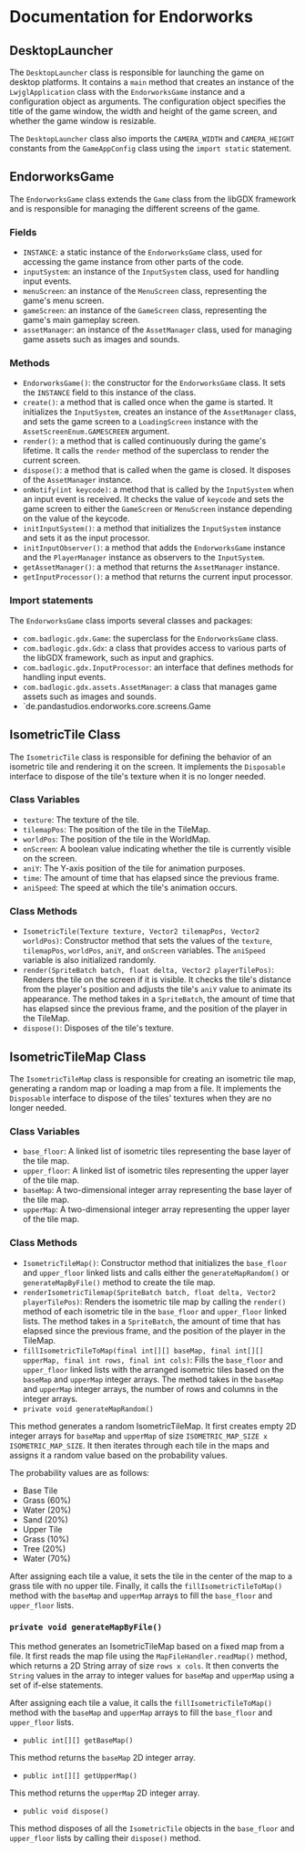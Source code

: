 # Documentation for Endorworks

## DesktopLauncher

The `DesktopLauncher` class is responsible for launching the game on desktop platforms. It contains a `main` method that creates an instance of the `LwjglApplication` class with the `EndorworksGame` instance and a configuration object as arguments. The configuration object specifies the title of the game window, the width and height of the game screen, and whether the game window is resizable.

The `DesktopLauncher` class also imports the `CAMERA_WIDTH` and `CAMERA_HEIGHT` constants from the `GameAppConfig` class using the `import static` statement.
## EndorworksGame

The `EndorworksGame` class extends the `Game` class from the libGDX framework and is responsible for managing the different screens of the game.
### Fields 
- `INSTANCE`: a static instance of the `EndorworksGame` class, used for accessing the game instance from other parts of the code. 
- `inputSystem`: an instance of the `InputSystem` class, used for handling input events. 
- `menuScreen`: an instance of the `MenuScreen` class, representing the game's menu screen. 
- `gameScreen`: an instance of the `GameScreen` class, representing the game's main gameplay screen. 
- `assetManager`: an instance of the `AssetManager` class, used for managing game assets such as images and sounds.
### Methods 
- `EndorworksGame()`: the constructor for the `EndorworksGame` class. It sets the `INSTANCE` field to this instance of the class. 
- `create()`: a method that is called once when the game is started. It initializes the `InputSystem`, creates an instance of the `AssetManager` class, and sets the game screen to a `LoadingScreen` instance with the `AssetScreenEnum.GAMESCREEN` argument. 
- `render()`: a method that is called continuously during the game's lifetime. It calls the `render` method of the superclass to render the current screen. 
- `dispose()`: a method that is called when the game is closed. It disposes of the `AssetManager` instance. 
- `onNotify(int keycode)`: a method that is called by the `InputSystem` when an input event is received. It checks the value of `keycode` and sets the game screen to either the `GameScreen` or `MenuScreen` instance depending on the value of the keycode. 
- `initInputSystem()`: a method that initializes the `InputSystem` instance and sets it as the input processor. 
- `initInputObserver()`: a method that adds the `EndorworksGame` instance and the `PlayerManager` instance as observers to the `InputSystem`. 
- `getAssetManager()`: a method that returns the `AssetManager` instance. 
- `getInputProcessor()`: a method that returns the current input processor.
### Import statements

The `EndorworksGame` class imports several classes and packages: 
- `com.badlogic.gdx.Game`: the superclass for the `EndorworksGame` class. 
- `com.badlogic.gdx.Gdx`: a class that provides access to various parts of the libGDX framework, such as input and graphics. 
- `com.badlogic.gdx.InputProcessor`: an interface that defines methods for handling input events. 
- `com.badlogic.gdx.assets.AssetManager`: a class that manages game assets such as images and sounds.
- `de.pandastudios.endorworks.core.screens.Game

## IsometricTile Class

The `IsometricTile` class is responsible for defining the behavior of an isometric tile and rendering it on the screen. It implements the `Disposable` interface to dispose of the tile's texture when it is no longer needed.
### Class Variables 
- `texture`: The texture of the tile. 
- `tilemapPos`: The position of the tile in the TileMap. 
- `worldPos`: The position of the tile in the WorldMap. 
- `onScreen`: A boolean value indicating whether the tile is currently visible on the screen. 
- `aniY`: The Y-axis position of the tile for animation purposes. 
- `time`: The amount of time that has elapsed since the previous frame. 
- `aniSpeed`: The speed at which the tile's animation occurs.
### Class Methods 
- `IsometricTile(Texture texture, Vector2 tilemapPos, Vector2 worldPos)`: Constructor method that sets the values of the `texture`, `tilemapPos`, `worldPos`, `aniY`, and `onScreen` variables. The `aniSpeed` variable is also initialized randomly. 
- `render(SpriteBatch batch, float delta, Vector2 playerTilePos)`: Renders the tile on the screen if it is visible. It checks the tile's distance from the player's position and adjusts the tile's `aniY` value to animate its appearance. The method takes in a `SpriteBatch`, the amount of time that has elapsed since the previous frame, and the position of the player in the TileMap. 
- `dispose()`: Disposes of the tile's texture.
## IsometricTileMap Class

The `IsometricTileMap` class is responsible for creating an isometric tile map, generating a random map or loading a map from a file. It implements the `Disposable` interface to dispose of the tiles' textures when they are no longer needed.
### Class Variables 
- `base_floor`: A linked list of isometric tiles representing the base layer of the tile map. 
- `upper_floor`: A linked list of isometric tiles representing the upper layer of the tile map. 
- `baseMap`: A two-dimensional integer array representing the base layer of the tile map. 
- `upperMap`: A two-dimensional integer array representing the upper layer of the tile map.
### Class Methods 
- `IsometricTileMap()`: Constructor method that initializes the `base_floor` and `upper_floor` linked lists and calls either the `generateMapRandom()` or `generateMapByFile()` method to create the tile map. 
- `renderIsometricTilemap(SpriteBatch batch, float delta, Vector2 playerTilePos)`: Renders the isometric tile map by calling the `render()` method of each isometric tile in the `base_floor` and `upper_floor` linked lists. The method takes in a `SpriteBatch`, the amount of time that has elapsed since the previous frame, and the position of the player in the TileMap. 
- `fillIsometricTileToMap(final int[][] baseMap, final int[][] upperMap, final int rows, final int cols)`: Fills the `base_floor` and `upper_floor` linked lists with the arranged isometric tiles based on the `baseMap` and `upperMap` integer arrays. The method takes in the `baseMap` and `upperMap` integer arrays, the number of rows and columns in the integer arrays.
- `private void generateMapRandom()`

This method generates a random IsometricTileMap. It first creates empty 2D integer arrays for `baseMap` and `upperMap` of size `ISOMETRIC_MAP_SIZE x ISOMETRIC_MAP_SIZE`. It then iterates through each tile in the maps and assigns it a random value based on the probability values.

The probability values are as follows: 
- Base Tile
- Grass (60%)
- Water (20%)
- Sand (20%) 
- Upper Tile
- Grass (10%)
- Tree (20%)
- Water (70%)

After assigning each tile a value, it sets the tile in the center of the map to a grass tile with no upper tile. Finally, it calls the `fillIsometricTileToMap()` method with the `baseMap` and `upperMap` arrays to fill the `base_floor` and `upper_floor` lists.
### `private void generateMapByFile()`

This method generates an IsometricTileMap based on a fixed map from a file. It first reads the map file using the `MapFileHandler.readMap()` method, which returns a 2D String array of size `rows x cols`. It then converts the `String` values in the array to integer values for `baseMap` and `upperMap` using a set of if-else statements.

After assigning each tile a value, it calls the `fillIsometricTileToMap()` method with the `baseMap` and `upperMap` arrays to fill the `base_floor` and `upper_floor` lists.

- `public int[][] getBaseMap()`

This method returns the `baseMap` 2D integer array.
- `public int[][] getUpperMap()`

This method returns the `upperMap` 2D integer array.
- `public void dispose()`

This method disposes of all the `IsometricTile` objects in the `base_floor` and `upper_floor` lists by calling their `dispose()` method.
